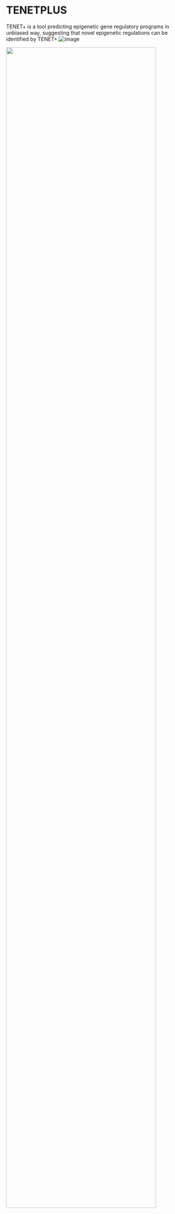 # TENETPLUS

TENET+ is a tool predicting epigenetic gene regulatory programs in unbiased way, suggesting that novel epigenetic regulations can be identified by TENET+.![image](https://user-images.githubusercontent.com/61915842/190167084-d7afa8d6-df60-4e22-82fd-177c5d1ce772.png)


<div>
<img src="https://user-images.githubusercontent.com/61915842/190166344-069614e4-4d40-4591-b212-178cd6becb02.png" width="90%"></img>
</div>
